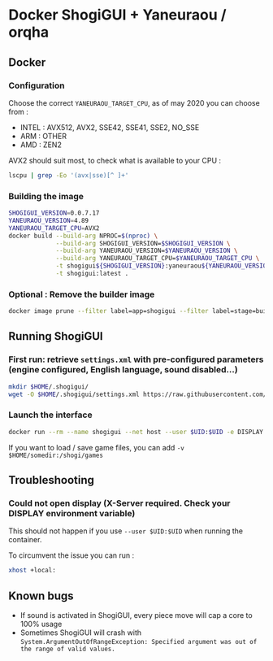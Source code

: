 # Docker ShogiGUI + Yaneuraou / orqha

## Docker
### Configuration
Choose the correct `YANEURAOU_TARGET_CPU`, as of may 2020 you can choose from :
- INTEL : AVX512, AVX2, SSE42, SSE41, SSE2, NO_SSE
- ARM : OTHER
- AMD : ZEN2

AVX2 should suit most, to check what is available to your CPU :
```bash
lscpu | grep -Eo '(avx|sse)[^ ]+'
```

### Building the image
```bash
SHOGIGUI_VERSION=0.0.7.17
YANEURAOU_VERSION=4.89
YANEURAOU_TARGET_CPU=AVX2
docker build --build-arg NPROC=$(nproc) \
             --build-arg SHOGIGUI_VERSION=$SHOGIGUI_VERSION \
             --build-arg YANEURAOU_VERSION=$YANEURAOU_VERSION \
             --build-arg YANEURAOU_TARGET_CPU=$YANEURAOU_TARGET_CPU \
             -t shogigui${SHOGIGUI_VERSION}:yaneuraou${YANEURAOU_VERSION}-${YANEURAOU_TARGET_CPU} \
             -t shogigui:latest .
```

### Optional : Remove the builder image
```bash
docker image prune --filter label=app=shogigui --filter label=stage=build
```

## Running ShogiGUI
### First run: retrieve `settings.xml` with pre-configured parameters (engine configured, English language, sound disabled...)
```bash
mkdir $HOME/.shogigui/
wget -O $HOME/.shogigui/settings.xml https://raw.githubusercontent.com/jruffet/docker-shogigui/master/settings.xml
```

### Launch the interface
```bash
docker run --rm --name shogigui --net host --user $UID:$UID -e DISPLAY -v $HOME/.shogigui/settings.xml:/shogi/shogigui/settings.xml  shogigui:latest
```

If you want to load / save game files, you can add `-v $HOME/somedir:/shogi/games`

## Troubleshooting
### Could not open display (X-Server required. Check your DISPLAY environment variable)
This should not happen if you use `--user $UID:$UID` when running the container.

To circumvent the issue you can run : 
```bash
xhost +local:
```

## Known bugs
- If sound is activated in ShogiGUI, every piece move will cap a core to 100% usage
- Sometimes ShogiGUI will crash with `System.ArgumentOutOfRangeException: Specified argument was out of the range of valid values.`
